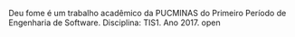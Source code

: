 Deu fome é um trabalho acadêmico da PUCMINAS do Primeiro Período
de Engenharia de Software. Disciplina: TIS1. Ano 2017. open